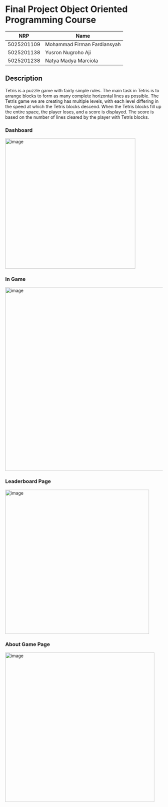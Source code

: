 # Final Project Object Oriented Programming Course

| **NRP** | **Name** | 
| ------------- | --------- |
| 5025201109 | Mohammad Firman Fardiansyah |
| 5025201138 | Yusron Nugroho Aji |
| 5025201238 | Natya Madya Marciola |

## Description
Tetris is a puzzle game with fairly simple rules. The main task in Tetris is to arrange blocks to form as many complete horizontal lines as possible. The Tetris game we are creating has multiple levels, with each level differing in the speed at which the Tetris blocks descend. When the Tetris blocks fill up the entire space, the player loses, and a score is displayed. The score is based on the number of lines cleared by the player with Tetris blocks.

### Dashboard
<img width="416" alt="image" src="https://github.com/zurexbz/Tetris-Java-OOP/assets/83849481/0090443a-e579-4a6c-9646-f6f9678d1345">

### In Game
<img width="586" alt="image" src="https://github.com/zurexbz/Tetris-Java-OOP/assets/83849481/cd0ddd7a-d7d7-4459-b8e6-d133eb58ef06">

### Leaderboard Page
<img width="460" alt="image" src="https://github.com/zurexbz/Tetris-Java-OOP/assets/83849481/f6d9d94e-c3ea-478a-a554-fcfe74244c68">

### About Game Page
<img width="477" alt="image" src="https://github.com/zurexbz/Tetris-Java-OOP/assets/83849481/2c454240-56fc-447a-81f3-82e4ae5b3b6b">
